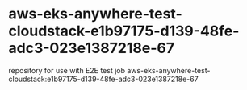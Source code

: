 # aws-eks-anywhere-test-cloudstack-e1b97175-d139-48fe-adc3-023e1387218e-67
repository for use with E2E test job aws-eks-anywhere-test-cloudstack:e1b97175-d139-48fe-adc3-023e1387218e-67
